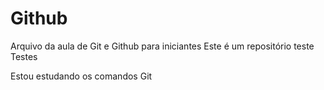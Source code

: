 # Github

Arquivo da aula de Git e Github para iniciantes
Este é um repositório teste
Testes


Estou estudando os comandos Git

